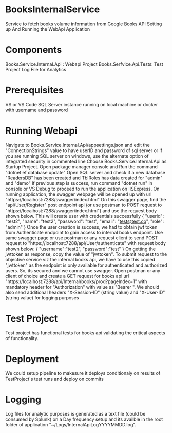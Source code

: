 # BooksInternalService
Service to fetch books volume information from Google Books API
Setting up And Running the WebApi Application

# Components
Books.Service.Internal.Api : Webapi Project
Books.Serfvice.Api.Tests: Test Project
Log File for Analytics

# Prerequisites
VS or VS Code
SQL Server instance running on local machine or docker with username and password

# Running Webapi

Navigate to Books.Service.Internal.Api/appsettings.json and edit the "ConnectionStrings" value to have userID and password of sql server or if you are running SQL server on windows,
use the alternate option of integrated security in commented line
Choose Books.Service.Internal.Api as Startup Project.
Open package manager console and Run the command "dotnet ef database update"
Open SQL server and check if a new database "ReadersDB" has been created and TblRoles has data created for "admin" and "demo"
If previous step is success, run command "dotnet run" in console or VS Debug to proceed to run the application on IISExpress.
On running application, the swagger webpage will be opened up with url "https://localhost:7288/swagger/index.html"
On this swagger page, find the "api/User/Register" post endpoint api (or use postman to POST request to "https://localhost:7288/swagger/index.html") and
use the request body shown below.  This will create user with credentials successfully
{
  "userid": "test2",
  "name": "test2",
  "password": "test",
  "email": "test@test.co",
  "role": "admin"
}
Once the user creation is success, we had to obtain jwt token from Authenticate endpoint to gain access to internal books endpoint. Use same swagger page or use postman or any request client to send POST request
to "https://localhost:7288/api/User/authenticate" with request body shown below:
{
    "username":"test2",
    "password":"test"
}
On getting the jwttoken as response, copy the value of "jwttoken".
To submit request to the objective service viz the internal books api, we have to use this copied "jwttoken" as the endpoint is only available for authenticated and authorized users.  So, its secured and we cannot use swagger.
Open postman or any client of choice and create a GET request for books api url "https://localhost:7288/api/Internal/books/prod?pageIndex=1"
with mandatory header for "Authorization" with value as "Bearer <copiedjwttoken>".
We should also send additional headers "X-Session-ID" (string value) and "X-User-ID" (string value) for logging purposes

# Test Project
Test project has functional tests for books api validating the critical aspects of functionality.

# Deployment
We could setup pipeline to makesure it deploys conditionaly on results of TestProject's test runs and deploy on commits

# Logging
Log files for analytic purposes is generated as a text file (could be consumed by Splunk) on a Day frequency setup and its availble in
the root folder of application  "~/Logs/InternalApiLogYYYYMMDD.log".

